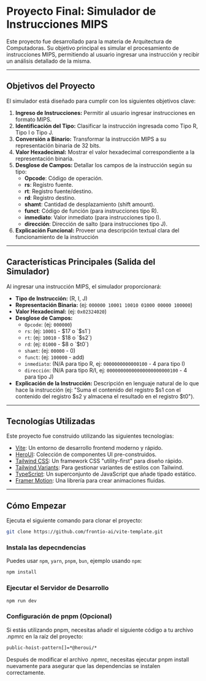 # Proyecto Final: Simulador de Instrucciones MIPS

Este proyecto fue desarrollado para la materia de Arquitectura de Computadoras. Su objetivo principal es simular el procesamiento de instrucciones MIPS, permitiendo al usuario ingresar una instrucción y recibir un análisis detallado de la misma.

---

##  Objetivos del Proyecto

El simulador está diseñado para cumplir con los siguientes objetivos clave:

1.  **Ingreso de Instrucciones:** Permitir al usuario ingresar instrucciones en formato MIPS.
2.  **Identificación del Tipo:** Clasificar la instrucción ingresada como Tipo R, Tipo I o Tipo J.
3.  **Conversión a Binario:** Transformar la instrucción MIPS a su representación binaria de 32 bits.
4.  **Valor Hexadecimal:** Mostrar el valor hexadecimal correspondiente a la representación binaria.
5.  **Desglose de Campos:** Detallar los campos de la instrucción según su tipo:
    * **Opcode**: Código de operación.
    * **rs**: Registro fuente.
    * **rt**: Registro fuente/destino.
    * **rd**: Registro destino.
    * **shamt**: Cantidad de desplazamiento (shift amount).
    * **funct**: Código de función (para instrucciones tipo R).
    * **inmediato**: Valor inmediato (para instrucciones tipo I).
    * **dirección**: Dirección de salto (para instrucciones tipo J).
6.  **Explicación Funcional:** Proveer una descripción textual clara del funcionamiento de la instrucción 

---

## Características Principales (Salida del Simulador)

Al ingresar una instrucción MIPS, el simulador proporcionará:

* **Tipo de Instrucción:** (R, I, J)
* **Representación Binaria:** (ej: `000000 10001 10010 01000 00000 100000`)
* **Valor Hexadecimal:** (ej: `0x02324020`)
* **Desglose de Campos:**
    * `Opcode`: (ej: `000000`)
    * `rs`: (ej: `10001` - $17 o `$s1`)
    * `rt`: (ej: `10010` - $18 o `$s2`)
    * `rd`: (ej: `01000` - $8 o `$t0`)
    * `shamt`: (ej: `00000` - 0)
    * `funct`: (ej: `100000` - add)
    * `inmediato`: (N/A para tipo R, ej: `0000000000000100` - 4 para tipo I)
    * `dirección`: (N/A para tipo R/I, ej: `00000000000000000000000100` - 4 para tipo J)
* **Explicación de la Instrucción:** Descripción en lenguaje natural de lo que hace la instrucción (ej: "Suma el contenido del registro $s1 con el contenido del registro $s2 y almacena el resultado en el registro $t0").

---

##  Tecnologías Utilizadas

Este proyecto fue construido utilizando las siguientes tecnologías:

* [Vite](https://vitejs.dev/guide/): Un entorno de desarrollo frontend moderno y rápido.
* [HeroUI](https://heroui.com): Colección de componentes UI pre-construidos.
* [Tailwind CSS](https://tailwindcss.com): Un framework CSS "utility-first" para diseño rápido.
* [Tailwind Variants](https://tailwind-variants.org): Para gestionar variantes de estilos con Tailwind.
* [TypeScript](https://www.typescriptlang.org): Un superconjunto de JavaScript que añade tipado estático.
* [Framer Motion](https://www.framer.com/motion): Una librería para crear animaciones fluidas.

---

## Cómo Empezar

Ejecuta el siguiente comando para clonar el proyecto:

```bash
git clone https://github.com/frontio-ai/vite-template.git
```

### Instala las depecndencias

Puedes usar `npm`, `yarn`, `pnpm`, `bun`, ejemplo usando `npm`:

```bash
npm install
```

###  Ejecutar el Servidor de Desarrollo

```bash
npm run dev
```

###  Configuración de pnpm (Opcional)

Si estás utilizando pnpm, necesitas añadir el siguiente código a tu archivo .npmrc en la raíz del proyecto:

```bash
public-hoist-pattern[]=*@heroui/*
```
Después de modificar el archivo .npmrc, necesitas ejecutar pnpm install nuevamente para asegurar que las dependencias se instalen correctamente.